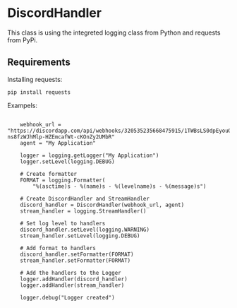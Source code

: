 # DiscordHandler

This class is using the integreted logging class from Python and requests from PyPi.

## Requirements
Installing requests:
```
pip install requests
```

Exampels:
```

    webhook_url = "https://discordapp.com/api/webhooks/320535235668475915/1TWBsLS0dpEyouQYq161huqVKUxDw3bvsS-ns8fzWJhMlp-HZEmcafWt-cKOnZy2UMbR"
    agent = "My Application"

    logger = logging.getLogger("My Application")
    logger.setLevel(logging.DEBUG)

    # Create formatter
    FORMAT = logging.Formatter(
        "%(asctime)s - %(name)s - %(levelname)s - %(message)s")

    # Create DiscordHandler and StreamHandler
    discord_handler = DiscordHandler(webhook_url, agent)
    stream_handler = logging.StreamHandler()

    # Set log level to handlers
    discord_handler.setLevel(logging.WARNING)
    stream_handler.setLevel(logging.DEBUG)

    # Add format to handlers
    discord_handler.setFormatter(FORMAT)
    stream_handler.setFormatter(FORMAT)

    # Add the handlers to the Logger
    logger.addHandler(discord_handler)
    logger.addHandler(stream_handler)

    logger.debug("Logger created")
```
